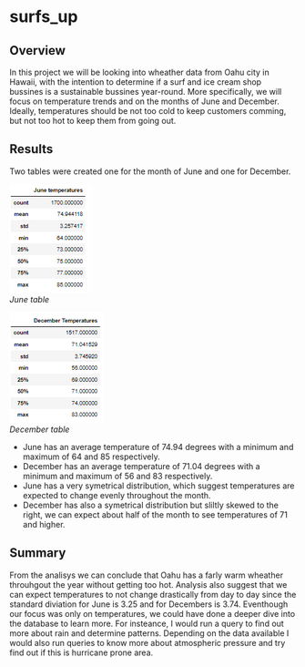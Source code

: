 # surfs_up
## Overview
In this project we will be looking into wheather data from Oahu city in Hawaii, with the intention to determine if a surf and ice cream shop bussines is a sustainable bussines year-round. More specifically, we will focus on temperature trends and on the months of June and December.
Ideally, temperatures should be not too cold to keep customers comming, but not too hot to keep them from going out.
## Results
Two tables were created one for the month of June and one for December.

![june_summary](images/june_summary.PNG)  
*June table*  
  
![december_summary](images/dec_summary.png)  
*December table*

- June has an average temperature of 74.94 degrees with a minimum and maximum of 64 and 85 respectively.
- December has an average temperature of 71.04 degrees with a minimum and maximum of 56 and 83 respectively.
- June has a very symetrical distribution, which suggest temperatures are expected to change evenly throughout the month.
- December has also a symetrical distribution but sliltly skewed to the right, we can expect about half of the month to see temperatures of 71 and higher.

## Summary
From the analisys we can conclude that Oahu has a farly warm wheather throuhgout the year without getting too hot. Analysis also suggest that we can expect temperatures to not change drastically from day to day since the standard diviation for June is 3.25 and for Decembers is 3.74.
Eventhough our focus was only on temperatures, we could have done a deeper dive into the database to learn more. For insteance, I would run a query to find out more about rain and determine patterns. Depending on the data available I would also run queries to know more about atmospheric pressure and try find out if this is hurricane prone area.
